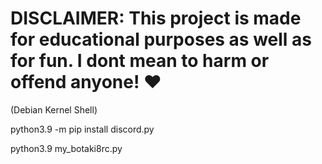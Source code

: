 # DISCLAIMER: This project is made for educational purposes as well as for fun. I dont mean to harm or offend anyone! :heart:

(Debian Kernel Shell)

python3.9 -m pip install discord.py

python3.9 my_botaki8rc.py
